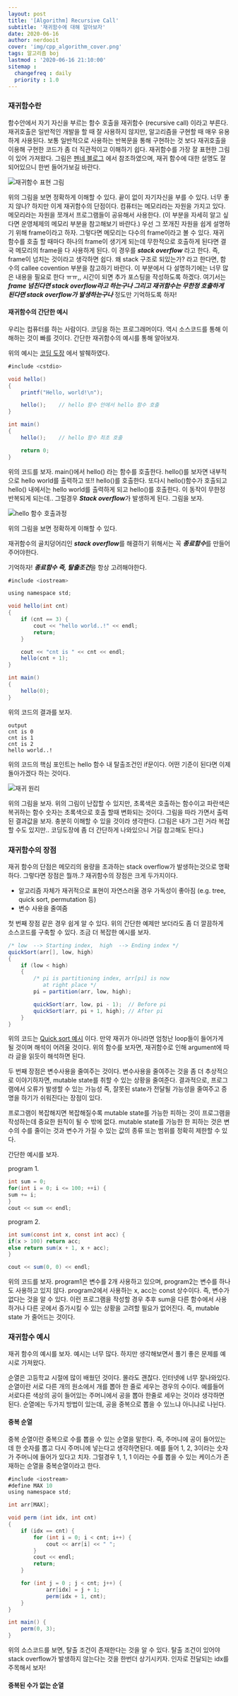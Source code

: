 ```yaml
---
layout: post
title: '[Algorithm] Recursive Call'
subtitle: '재귀함수에 대해 알아보자'
date: 2020-06-16
author: nerdooit
cover: 'img/cpp_algorithm_cover.png'
tags: 알고리즘 boj
lastmod : '2020-06-16 21:10:00'
sitemap :
  changefreq : daily
  priority : 1.0
---
```

### 재귀함수란
함수안에서 자기 자신을 부르는 함수 호출을 재귀함수 (recursive call) 이라고
부른다. 재귀호출은 일반적인 개발을 할 때 잘 사용하지 않지만, 알고리즘을 구현할
때 매우 유용하게 사용된다. 보통 일반적으로 사용하는 반복문을 통해 구현하는 것
보다 재귀호출을 이용해 구현한 코드가 좀 더 직관적이고 이해하기 쉽다. 재귀함수를
가장 잘 표현한 그림이 있어 가져왔다. 그림은 [펜네 블로그](https://blog.naver.com/jjanggu327/220758103921) 에서 참조하였으며, 재귀 함수에 대한 설명도 잘되어있으니 한번 들어가보길 바란다.

![재귀함수 표현 그림](/img/recursive.png)

위의 그림을 보면 정확하게 이해할 수 있다. 끝이 없이 자기자신을 부를 수 있다.
너무 좋지 않나? 하지만 이게 재귀함수의 단점이다. 컴퓨터는 메모리라는 자원을
가지고 있다. 메모리라는 자원을 쪼개서 프로그램들이 공유해서 사용한다. (이 부분을
		자세히 알고 싶다면 운영체제의 메모리 부분을 참고해보기 바란다.) 우선 그
쪼개진 자원을 쉽게 설명하기 위해 frame이라고 하자. 그렇다면 메모리는 다수의
frame이라고 볼 수 있다. 재귀 함수를 호출 할 때마다 하나의 frame이 생기게 되는데
무한적으로 호출하게 된다면 결국 메모리의 frame을 다 사용하게 된다. 이 경우를
***stack overflow*** 라고 한다. 즉, frame이 넘치는 것이라고 생각하면 쉽다. 왜
stack 구조로 되있는가? 라고 한다면, 함수의 callee covention 부분을 참고하기
바란다. 이 부분에서 다 설명하기에는 너무 많은 내용을 필요로 한다 ㅠㅠ,, 시간이
되면 추가 포스팅을 작성하도록 하겠다. 여기서는 ***frame 넘친다면 stack overflow라고
하는구나 그리고 재귀함수는 무한정 호출하게 된다면 stack overflow가
발생하는구나*** 정도만 기억하도록 하자!

#### 재귀함수의 간단한 예시
우리는 컴퓨터를 하는 사람이다. 코딩을 하는 프로그래머이다. 역시 소스코드를 통해
이해하는 것이 빠를 것이다. 간단한 재귀함수의 예시를 통해 알아보자.

위의 예시는 [코딩 도장](https://dojang.io/mod/page/view.php?id=584) 에서 발췌하였다.

```java
#include <cstdio>

void hello()
{
    printf("Hello, world!\n");

    hello();    // hello 함수 안에서 hello 함수 호출
}

int main()
{
    hello();    // hello 함수 최초 호출

    return 0;
}
```

위의 코드를 보자. main()에서 hello() 라는 함수를 호출한다. hello()를 보자면
내부적으로 hello world를 출력하고 또!! hello()를 호출한다. 또다시 hello()함수가
호출되고 hello() 내에서는 hello world를 출력하게 되고 hello()를 호출한다. 이
동작이 무한정 반복되게 되는데.. 그럴경우 ***Stack overflow***가 발생하게 된다.
그림을 보자.

![hello 함수 호출과정](/img/coding_dojang.png)

위의 그림을 보면 정확하게 이해할 수 있다.

재귀함수의 골치덩어리인  ***stack overflow***를 해결하기 위해서는 꼭
***종료함수***를 만들어주어야한다.

기억하자! ***종료함수 즉, 탈출조건***을 항상 고려해야한다.

```java
#include <iostream>

using namespace std;

void hello(int cnt)
{
	if (cnt == 3) {
		cout << "hello world..!" << endl;
		return;
	}

	cout << "cnt is " << cnt << endl;
	hello(cnt + 1);
}

int main()
{
	hello(0);
}
```

위의 코드의 결과를 보자.

```
output
cnt is 0
cnt is 1
cnt is 2
hello world..!
```

위의 코드의 핵심 포인트는 hello 함수 내 탈출조건인 if문이다. 어떤 기준이 된다면
이제 돌아가겠다 하는 것이다.

![재귀 원리](/img/recursive_1.png)

위의 그림을 보자. 위의 그림이 난잡할 수 있지만, 초록색은 호출하는 함수이고
파란색은 복귀하는 함수 숫자는 초록색으로 호출 할때 변화되는 것이다. 그림을 따라
가면서 출력된 결과값을 보자. 충분히 이해할 수 있을 것이라 생각한다. (그림은 내가
		그린 거라 복잡할 수도 있지만.. 코딩도장에 좀 더 간단하게 나와있으니 거길
		참고해도 된다.)

### 재귀함수의 장점
재귀 함수의 단점은 메모리의 용량을 초과하는 stack overflow가 발생하는것으로
명확하다. 그렇다면 장점은 뭘까..? 재귀함수의 장점은 크게 두가지이다.

- 알고리즘 자체가 재귀적으로 표현이 자연스러울 경우 가독성이 좋아짐 (e.g. tree,
		quick sort, permutation 등)
- 변수 사용을 줄여줌

첫 번째 장점 같은 경우 쉽게 알 수 있다. 위의 간단한 예제만 보더라도 좀 더
깔끔하게 소스코드를 구축할 수 있다. 조금 더 복잡한 예시를 보자.

```java
/* low  --> Starting index,  high  --> Ending index */
quickSort(arr[], low, high)
{
    if (low < high)
    {
        /* pi is partitioning index, arr[pi] is now
           at right place */
        pi = partition(arr, low, high);

        quickSort(arr, low, pi - 1);  // Before pi
        quickSort(arr, pi + 1, high); // After pi
    }
}
```

위의 코드는 [Quick sort 예시](https://www.geeksforgeeks.org/quick-sort/) 이다.
만약 재귀가 아니라면 엄청난 loop들이 들어가게 될 것이며 해석이 어려울 것이다.
위의 함수를 보자면, 재귀함수로 인해 argument에 따라 글을 읽듯이 해석하면 된다.

두 번째 장점은 변수사용을 줄여주는 것이다. 변수사용을 줄여주는 것을 좀 더
추상적으로 이야기하자면, mutable state를 취할 수 있는 상황을 줄여준다.
결과적으로, 프로그램에서 오류가 발생할 수 있는 가능성 즉, 잘못된 state가 전달될
가능성을 줄여주고 증명을 하기가 쉬워진다는 장점이 있다.

프로그램이 복잡해지면 복잡해질수록 mutable state를 가능한 피하는 것이 프로그램을
작성하는데 중요한 원칙이 될 수 밖에 없다. mutable state를 가능한 한 피하는 것은
변수의 수를 줄이는 것과 변수가 가질 수 있는 값의 종류 또는 범위를 정확히 제한할
수 있다.

간단한 예시를 보자.

program 1.

```java
int sum = 0;
for(int i = 0; i <= 100; ++i) {
sum += i;
}
cout << sum << endl;
```

program 2.

```java
int sum(const int x, const int acc) {
if(x > 100) return acc;
else return sum(x + 1, x + acc);
}

cout << sum(0, 0) << endl;
```

위의 코드를 보자. program1은 변수를 2개 사용하고 있으며, program2는 변수를
하나도 사용하고 있지 않다. program2에서 사용하는 x, acc는 const 상수이다. 즉,
	변수가 없다는 것을 알 수 있다. 이런 프로그램을 작성할 경우 추후 sum을 다른
	함수에서 사용하거나 다른 곳에서 증가시킬 수 있는 상황을 고려할 필요가
	없어진다. 즉, mutable state 가 줄어드는 것이다.

### 재귀함수 예시
재귀 함수의 예시를 보자. 예시는 너무 많다. 하지만 생각해보면서 풀기 좋은 문제를
예시로 가져왔다.

순열은 고등학교 시절에 많이 배웠던 것이다. 몰라도 괜찮다. 인터넷에 너무
잘나와있다. 순열이란 서로 다른 개의 원소에서 개를 뽑아 한 줄로 세우는 경우의
수이다. 예를들어 서로다른 색상의 공이 들어있는 주머니에서 공을 뽑아 한줄로
세우는 것이라 생각하면 된다. 순열에는 두가지 방법이 있는데, 공을 중복으로 뽑을
수 있느냐 아니냐로 나뉜다.

#### 중복 순열
중복 순열이란 중복으로 수를 뽑을 수 있는 순열을 말한다. 즉, 주머니에 공이
들어있는데 한 숫자를 뽑고 다시 주머니에 넣는다고 생각하면된다. 예를 들어 1, 2,
	3이라는 숫자가 주머니에 들어가 있다고 치자. 그럴경우 1, 1, 1 이라는 수를 뽑을
	수 있는 케이스가 존재하는 순열을 중복순열이라고 한다.

```java
#include <iostream>
#define MAX 10
using namespace std;

int arr[MAX];

void perm (int idx, int cnt)
{
	if (idx == cnt) {
		for (int i = 0; i < cnt; i++) {
			cout << arr[i] << " ";
		}
		cout << endl;
		return;
	}

	for (int j = 0 ; j < cnt; j++) {
			arr[idx] = j + 1;
			perm(idx + 1, cnt);
	}
}

int main() {
	perm(0, 3);
}
```

위의 소스코드를 보면, 탈출 조건이 존재한다는 것을 알 수 있다. 탈출 조건이 있어야
stack overflow가 발생하지 않는다는 것을 한번더 상기시키자. 인자로 전달되는 idx를
주목해서 보자!

#### 중복된 수가 없는 순열

